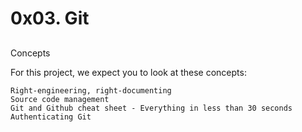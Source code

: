 # 0x03. Git

##
Concepts

For this project, we expect you to look at these concepts:

    Right-engineering, right-documenting
    Source code management
    Git and Github cheat sheet - Everything in less than 30 seconds
    Authenticating Git

